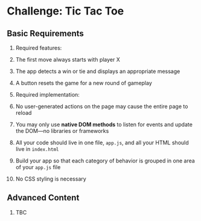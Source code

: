 # Challenge: Tic Tac Toe

## Basic Requirements

1. Required features:
  1. The first move always starts with player X
  2. The app detects a win or tie and displays an appropriate message
  3. A button resets the game for a new round of gameplay

2. Required implementation:
  1. No user-generated actions on the page may cause the entire page to reload
  2. You may only use **native DOM methods** to listen for events and update the DOM—no libraries or frameworks
  3. All your code should live in one file, `app.js`, and all your HTML should live in `index.html`
  4. Build your app so that each category of behavior is grouped in one area of your `app.js` file
  5. No CSS styling is necessary

## Advanced Content

1. TBC